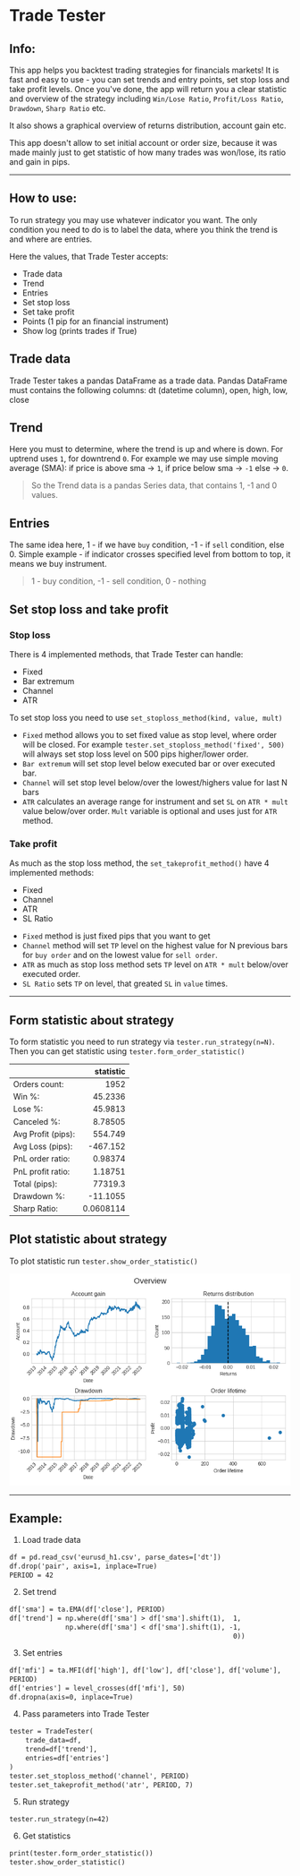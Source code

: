 # Trade Tester
## Info:
This app helps you backtest trading strategies for financials markets! It is fast and easy to use - you can set trends and entry points, set stop loss and take profit levels. Once you've done, the app will return you a clear statistic and overview of the strategy including `Win/Lose Ratio`, `Profit/Loss Ratio`, `Drawdown`, `Sharp Ratio` etc.

It also shows a graphical overview of returns distribution, account gain etc.

This app doesn't allow to set initial account or order size, because it was made mainly just to get statistic of how many trades was won/lose, its ratio and gain in pips.

---
## How to use:
To run strategy you may use whatever indicator you want. The only condition you need to do is to label the data, where you think the trend is and where are entries.

Here the values, that Trade Tester accepts:
- Trade data
- Trend
- Entries
- Set stop loss
- Set take profit
- Points (1 pip for an financial instrument)
- Show log (prints trades if True)

## Trade data
Trade Tester takes a pandas DataFrame as a trade data. Pandas DataFrame must contains the following columns: dt (datetime column), open, high, low, close
## Trend
Here you must to determine, where the trend is up and where is down. For uptrend uses `1`, for downtrend `0`. For example we may use simple moving average (SMA): if price is above sma -> `1`, if price below sma -> `-1` else -> `0`.

> So the Trend data is a pandas Series data, that contains 1, -1 and 0 values.

## Entries
The same idea here, 1 - if we have `buy` condition, -1 - if `sell` condition, else 0. Simple example - if indicator crosses specified level from bottom to top, it means we buy instrument.

> 1 - buy condition, -1 - sell condition, 0 - nothing

## Set stop loss and take profit
### Stop loss
There is 4 implemented methods, that Trade Tester can handle:
* Fixed
* Bar extremum
* Channel
* ATR

To set stop loss you need to use `set_stoploss_method(kind, value, mult)`
- `Fixed` method allows you to set fixed value as stop level, where order will be closed. For example `tester.set_stoploss_method('fixed', 500)` will always set stop loss level on 500 pips higher/lower order.
- `Bar extremum` will set stop level below executed bar or over executed bar.
- `Channel` will set stop level below/over the lowest/highers value for last N bars
- `ATR` calculates an average range for instrument and set `SL` on `ATR * mult` value below/over order. `Mult` variable is optional and uses just for `ATR` method.

### Take profit
As much as the stop loss method, the `set_takeprofit_method()` have 4 implemented methods:
* Fixed
* Channel
* ATR
* SL Ratio

- `Fixed` method is just fixed pips that you want to get
- `Channel` method will set `TP` level on the highest value for N previous bars for `buy order` and on the lowest value for `sell order`.
- `ATR` as much as stop loss method sets `TP` level on `ATR * mult` below/over executed order.
- `SL Ratio` sets `TP` on level, that greated `SL` in `value` times.

---
## Form statistic about strategy

To form statistic you need to run strategy via `tester.run_strategy(n=N)`. Then you can get statistic using `tester.form_order_statistic()`

|                    |     statistic |
|:-------------------|--------------:|
| Orders count:      |  1952         |
| Win %:             |    45.2336    |
| Lose %:            |    45.9813    |
| Canceled %:        |     8.78505   |
| Avg Profit (pips): |   554.749     |
| Avg Loss (pips):   |  -467.152     |
| PnL order ratio:   |     0.98374   |
| PnL profit ratio:  |     1.18751   |
| Total (pips):      | 77319.3       |
| Drawdown %:        |   -11.1055    |
| Sharp Ratio:       |     0.0608114 |

## Plot statistic about strategy
To plot statistic run `tester.show_order_statistic()`

![alt text](https://github.com/ppetrushenkov/TradeTester/blob/main/mfi_statistic.png?raw=true)

---
## Example:
1. Load trade data
```
df = pd.read_csv('eurusd_h1.csv', parse_dates=['dt'])
df.drop('pair', axis=1, inplace=True)
PERIOD = 42
```
2. Set trend
```
df['sma'] = ta.EMA(df['close'], PERIOD)
df['trend'] = np.where(df['sma'] > df['sma'].shift(1),  1,
              np.where(df['sma'] < df['sma'].shift(1), -1,
                                                        0))
```
3. Set entries
```
df['mfi'] = ta.MFI(df['high'], df['low'], df['close'], df['volume'], PERIOD)
df['entries'] = level_crosses(df['mfi'], 50)
df.dropna(axis=0, inplace=True)
```
4. Pass parameters into Trade Tester
```
tester = TradeTester(
    trade_data=df,
    trend=df['trend'],
    entries=df['entries']
)
tester.set_stoploss_method('channel', PERIOD)
tester.set_takeprofit_method('atr', PERIOD, 7)
```
5. Run strategy
```
tester.run_strategy(n=42)
```
6. Get statistics
```
print(tester.form_order_statistic())
tester.show_order_statistic()
```